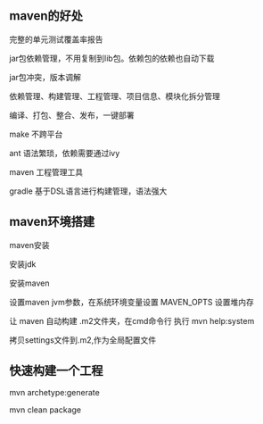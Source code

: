 ## maven的好处

完整的单元测试覆盖率报告

jar包依赖管理，不用复制到lib包。依赖包的依赖也自动下载

jar包冲突，版本调解

依赖管理、构建管理、工程管理、项目信息、模块化拆分管理

编译、打包、整合、发布，一键部署



make 不跨平台

ant 语法繁琐，依赖需要通过ivy

maven  工程管理工具

gradle 基于DSL语言进行构建管理，语法强大

## maven环境搭建

maven安装

安装jdk

安装maven

设置maven jvm参数，在系统环境变量设置 MAVEN_OPTS  设置堆内存

让 maven 自动构建 .m2文件夹，在cmd命令行 执行 mvn help:system



拷贝settings文件到.m2,作为全局配置文件

## 快速构建一个工程

mvn archetype:generate



mvn clean package

